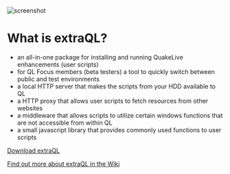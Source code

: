 ﻿![screenshot](http://beham.biz/ql/002-extraQL.png)

What is extraQL?
================

- an all-in-one package for installing and running QuakeLive enhancements (user scripts)
- for QL Focus members (beta testers) a tool to quickly switch between public and test environments
- a local HTTP server that makes the scripts from your HDD available to QL
- a HTTP proxy that allows user scripts to fetch resources from other websites
- a middleware that allows scripts to utilize certain windows functions that are not accessible from within QL
- a small javascript library that provides commonly used functions to user scripts

[Download extraQL](https://github.com/PredatH0r/extraQL/releases)

[Find out more about extraQL in the Wiki](https://github.com/PredatH0r/extraQL/wiki)
